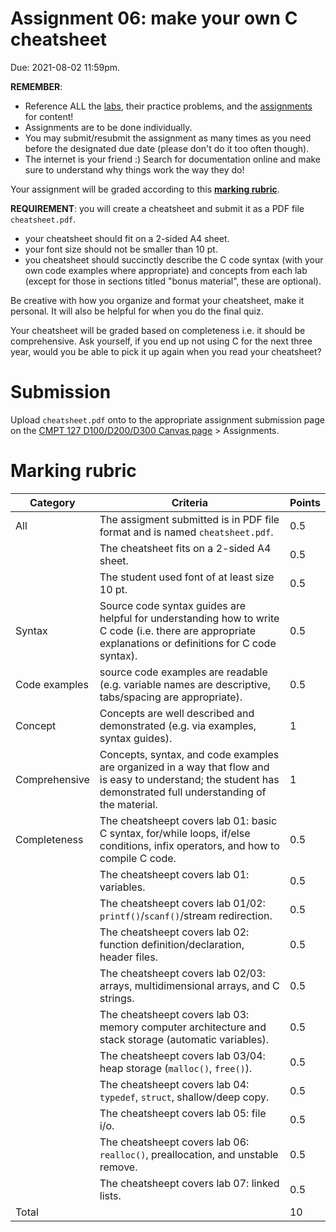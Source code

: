 # Assignment 06: make your own C cheatsheet

Due: 2021-08-02 11:59pm.

**REMEMBER**:
- Reference ALL the [labs](../../labs), their practice problems, and the [assignments](../) for content!
- Assignments are to be done individually.
- You may submit/resubmit the assignment as many times as you need before the designated due date (please don't do it too often though).
- The internet is your friend :) Search for documentation online and make sure to understand why things work the way they do!

Your assignment will be graded according to this [**marking rubric**](#marking-rubric).

**REQUIREMENT**: you will create a cheatsheet and submit it as a PDF file `cheatsheet.pdf`.
- your cheatsheet should fit on a 2-sided A4 sheet.
- your font size should not be smaller than 10 pt.
- you cheatsheet should succinctly describe the C code syntax (with your own code examples where appropriate) and concepts from each lab (except for those in sections titled "bonus material", these are optional).

Be creative with how you organize and format your cheatsheet, make it personal. It will also be helpful for when you do the final quiz.

Your cheatsheet will be graded based on completeness i.e. it should be comprehensive. Ask yourself, if you end up not using C for the next three year, would you be able to pick it up again when you read your cheatsheet?

# Submission

Upload `cheatsheet.pdf` onto to the appropriate assignment submission page on the [CMPT 127 D100/D200/D300 Canvas page](https://canvas.sfu.ca/courses/62984) > Assignments.

# Marking rubric


| Category | Criteria                                  | Points |
|------|-----------------------------------------------|--------|
| All  | The assigment submitted is in PDF file format and is named `cheatsheet.pdf`. | 0.5 |
|      | The cheatsheet fits on a 2-sided A4 sheet.    | 0.5    |
|      | The student used font of at least size 10 pt. | 0.5    |
| Syntax | Source code syntax guides are helpful for understanding how to write C code (i.e. there are appropriate explanations or definitions for C code syntax). | 0.5 |
| Code examples | source code examples are readable (e.g. variable names are descriptive, tabs/spacing are appropriate). | 0.5 |
| Concept | Concepts are well described and demonstrated (e.g. via examples, syntax guides). | 1 |
| Comprehensive | Concepts, syntax, and code examples are organized in a way that flow and is easy to understand; the student has demonstrated full understanding of the material. | 1 |
| Completeness | The cheatsheept covers lab 01: basic C syntax, for/while loops, if/else conditions, infix operators, and how to compile C code. | 0.5 |
|      | The cheatsheept covers lab 01: variables.     | 0.5    |
|      | The cheatsheept covers lab 01/02: `printf()`/`scanf()`/stream redirection. | 0.5 |
|      | The cheatsheept covers lab 02: function definition/declaration, header files. | 0.5 |
|      | The cheatsheept covers lab 02/03: arrays, multidimensional arrays, and C strings. | 0.5 |
|      | The cheatsheept covers lab 03: memory computer architecture and stack storage (automatic variables). | 0.5 |
|      | The cheatsheept covers lab 03/04: heap storage (`malloc()`, `free()`). | 0.5 |
|      | The cheatsheept covers lab 04: `typedef`, `struct`, shallow/deep copy. | 0.5 |
|      | The cheatsheept covers lab 05: file i/o.      | 0.5    |
|      | The cheatsheept covers lab 06: `realloc()`, preallocation, and unstable remove. | 0.5 |
|      | The cheatsheept covers lab 07: linked lists.  | 0.5    |
| Total|                                               | 10     |